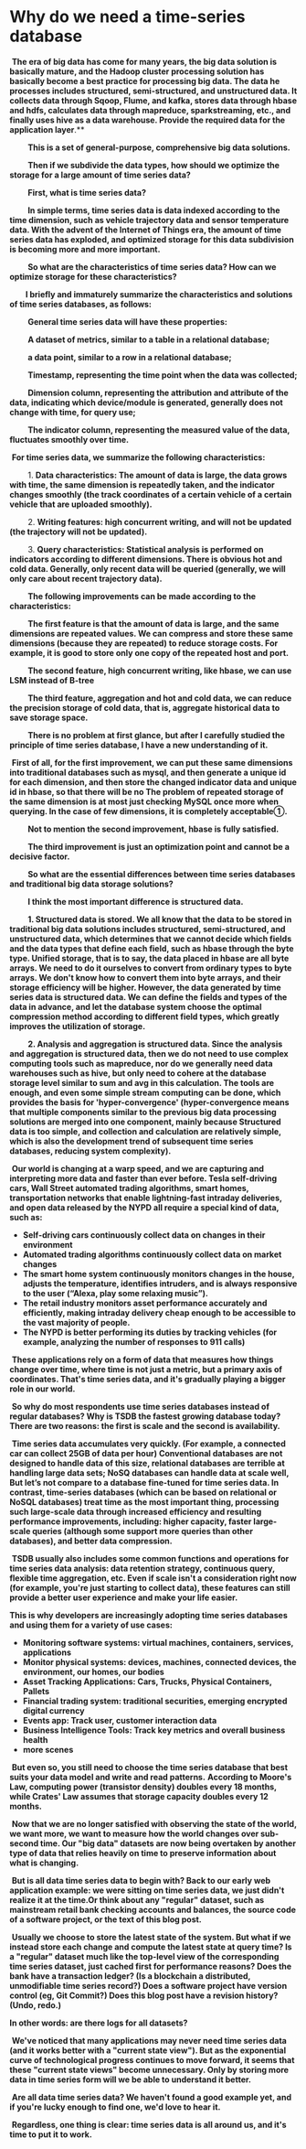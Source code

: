 # Why do we need a time-series database

​		 **The era of big data has come for many years, the big data solution is basically mature, and the Hadoop cluster processing solution has basically become a best practice for processing big data. The data he processes includes structured, semi-structured, and unstructured data. It collects data through Sqoop, Flume, and kafka, stores data through hbase and hdfs, calculates data through mapreduce, sparkstreaming, etc., and finally uses hive as a data warehouse. Provide the required data for the application layer**.**

   **This is a set of general-purpose, comprehensive big data solutions.**

   **Then if we subdivide the data types, how should we optimize the storage for a large amount of time series data?** 

   **First, what is time series data?**

   **In simple terms, time series data is data indexed according to the time dimension, such as vehicle trajectory data and sensor temperature data. With the advent of the Internet of Things era, the amount of time series data has exploded, and optimized storage for this data subdivision is becoming more and more important.**

   **So what are the characteristics of time series data? How can we optimize storage for these characteristics?**

  **I briefly and immaturely summarize the characteristics and solutions of time series databases, as follows:**

   **General time series data will have these properties:**

   **A dataset of metrics, similar to a table in a relational database;**

   **a data point, similar to a row in a relational database;**

   **Timestamp, representing the time point when the data was collected;**

   **Dimension column, representing the attribution and attribute of the data, indicating which device/module is generated, generally does not change with time, for query use;**

   **The indicator column, representing the measured value of the data, fluctuates smoothly over time.**

​	 **For time series data, we summarize the following characteristics:**

   1. **Data characteristics: The amount of data is large, the data grows with time, the same dimension is repeatedly taken, and the indicator changes smoothly (the track coordinates of a certain vehicle of a certain vehicle that are uploaded smoothly).**

   2. **Writing features: high concurrent writing, and will not be updated (the trajectory will not be updated).**

   3. **Query characteristics: Statistical analysis is performed on indicators according to different dimensions. There is obvious hot and cold data. Generally, only recent data will be queried (generally, we will only care about recent trajectory data).**

   **The following improvements can be made according to the characteristics:**

   **The first feature is that the amount of data is large, and the same dimensions are repeated values. We can compress and store these same dimensions (because they are repeated) to reduce storage costs. For example, it is good to store only one copy of the repeated host and port.**

   **The second feature, high concurrent writing, like hbase, we can use LSM instead of B-tree**

   **The third feature, aggregation and hot and cold data, we can reduce the precision storage of cold data, that is, aggregate historical data to save storage space.**

   **There is no problem at first glance, but after I carefully studied the principle of time series database, I have a new understanding of it.**

​		**First of all, for the first improvement, we can put these same dimensions into traditional databases such as mysql, and then generate a unique id for each dimension, and then store the changed indicator data and unique id in hbase, so that there will be no The problem of repeated storage of the same dimension is at most just checking MySQL once more when querying. In the case of few dimensions, it is completely acceptable①.**

   **Not to mention the second improvement, hbase is fully satisfied.**

   **The third improvement is just an optimization point and cannot be a decisive factor.**

   **So what are the essential differences between time series databases and traditional big data storage solutions?** 

   **I think the most important difference is structured data.** 

   **1. Structured data is stored. We all know that the data to be stored in traditional big data solutions includes structured, semi-structured, and unstructured data, which determines that we cannot decide which fields and the data types that define each field, such as hbase through the byte type. Unified storage, that is to say, the data placed in hbase are all byte arrays. We need to do it ourselves to convert from ordinary types to byte arrays. We don't know how to convert them into byte arrays, and their storage efficiency will be higher. However, the data generated by time series data is structured data. We can define the fields and types of the data in advance, and let the database system choose the optimal compression method according to different field types, which greatly improves the utilization of storage.** 

   **2. Analysis and aggregation is structured data. Since the analysis and aggregation is structured data, then we do not need to use complex computing tools such as mapreduce, nor do we generally need data warehouses such as hive, but only need to cohere at the database storage level similar to sum and avg in this calculation. The tools are enough, and even some simple stream computing can be done, which provides the basis for 'hyper-convergence' (hyper-convergence means that multiple components similar to the previous big data processing solutions are merged into one component, mainly because Structured data is too simple, and collection and calculation are relatively simple, which is also the development trend of subsequent time series databases, reducing system complexity).** 

​		**Our world is changing at a warp speed, and we are capturing and interpreting more data and faster than ever before. Tesla self-driving cars, Wall Street automated trading algorithms, smart homes, transportation networks that enable lightning-fast intraday deliveries, and open data released by the NYPD all require a special kind of data, such as:**

- **Self-driving cars continuously collect data on changes in their environment**
- **Automated trading algorithms continuously collect data on market changes**
- **The smart home system continuously monitors changes in the house, adjusts the temperature, identifies intruders, and is always responsive to the user (“Alexa, play some relaxing music”).**
- **The retail industry monitors asset performance accurately and efficiently, making intraday delivery cheap enough to be accessible to the vast majority of people.**
- **The NYPD is better performing its duties by tracking vehicles (for example, analyzing the number of responses to 911 calls)**

​		**These applications rely on a form of data that measures how things change over time, where time is not just a metric, but a primary axis of coordinates. That's time series data, and it's gradually playing a bigger role in our world.**

​		 **So why do most respondents use time series databases instead of regular databases? Why is TSDB the fastest growing database today? There are two reasons: the first is scale and the second is availability.**

​		 **Time series data accumulates very quickly. (For example, a connected car can collect 25GB of data per hour) Conventional databases are not designed to handle data of this size, relational databases are terrible at handling large data sets; NoSQ databases can handle data at scale well, But let’s not compare to a database fine-tuned for time series data. In contrast, time-series databases (which can be based on relational or NoSQL databases) treat time as the most important thing, processing such large-scale data through increased efficiency and resulting performance improvements, including: higher capacity, faster large-scale queries (although some support more queries than other databases), and better data compression.**

​		**TSDB usually also includes some common functions and operations for time series data analysis: data retention strategy, continuous query, flexible time aggregation, etc. Even if scale isn't a consideration right now (for example, you're just starting to collect data), these features can still provide a better user experience and make your life easier.**

**This is why developers are increasingly adopting time series databases and using them for a variety of use cases:**

- **Monitoring software systems: virtual machines, containers, services, applications**
- **Monitor physical systems: devices, machines, connected devices, the environment, our homes, our bodies**
- **Asset Tracking Applications: Cars, Trucks, Physical Containers, Pallets**
- **Financial trading system: traditional securities, emerging encrypted digital currency**
- **Events app: Track user, customer interaction data**
- **Business Intelligence Tools: Track key metrics and overall business health**
- **more scenes**

​	**But even so, you still need to choose the time series database that best suits your data model and write and read patterns.**
**According to Moore's Law, computing power (transistor density) doubles every 18 months, while Crates' Law assumes that storage capacity doubles every 12 months.**

​	**Now that we are no longer satisfied with observing the state of the world, we want more, we want to measure how the world changes over sub-second time. Our "big data" datasets are now being overtaken by another type of data that relies heavily on time to preserve information about what is changing.**

​	**But is all data time series data to begin with? Back to our early web application example: we were sitting on time series data, we just didn't realize it at the time.Or think about any "regular" dataset, such as mainstream retail bank checking accounts and balances, the source code of a software project, or the text of this blog post.**

​		**Usually we choose to store the latest state of the system. But what if we instead store each change and compute the latest state at query time? Is a "regular" dataset much like the top-level view of the corresponding time series dataset, just cached first for performance reasons? Does the bank have a transaction ledger? (Is a blockchain a distributed, unmodifiable time series record?) Does a software project have version control (eg, Git Commit?) Does this blog post have a revision history? (Undo, redo.)**

**In other words: are there logs for all datasets?**

​		**We've noticed that many applications may never need time series data (and it works better with a "current state view"). But as the exponential curve of technological progress continues to move forward, it seems that these "current state views" become unnecessary. Only by storing more data in time series form will we be able to understand it better.**

​		**Are all data time series data? We haven't found a good example yet, and if you're lucky enough to find one, we'd love to hear it.**

​	**Regardless, one thing is clear: time series data is all around us, and it's time to put it to work.**